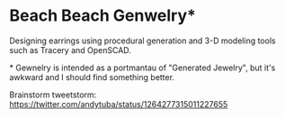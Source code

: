 # Beach Beach Genwelry*

Designing earrings using procedural generation and 3-D modeling tools such as Tracery and OpenSCAD.

\* Gewnelry is intended as a portmantau of "Generated Jewelry", but it's awkward and I should find something better.

Brainstorm tweetstorm: https://twitter.com/andytuba/status/1264277315011227655

